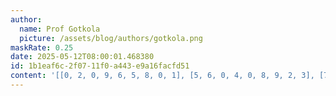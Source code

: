 ```yaml
---
author:
  name: Prof Gotkola
  picture: /assets/blog/authors/gotkola.png
maskRate: 0.25
date: 2025-05-12T08:00:01.468380
id: 1b1eaf6c-2f07-11f0-a443-e9a16facfd51
content: '[[0, 2, 0, 9, 6, 5, 8, 0, 1], [5, 6, 0, 4, 0, 8, 9, 2, 3], [7, 8, 9, 3, 0, 0, 0, 0, 4], [4, 1, 6, 5, 0, 2, 7, 9, 0], [8, 7, 0, 0, 9, 6, 4, 3, 5], [9, 3, 0, 7, 8, 4, 2, 1, 6], [1, 0, 3, 2, 0, 9, 6, 8, 7], [6, 0, 7, 8, 5, 3, 1, 4, 0], [2, 4, 8, 6, 0, 7, 3, 5, 0]]'
---
```

